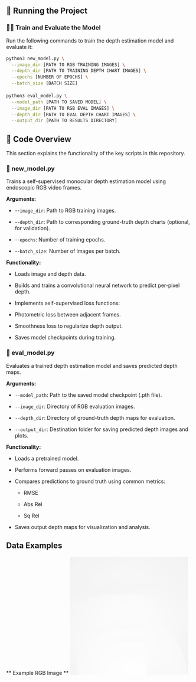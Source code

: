 ## 🚀 Running the Project

### 🏋️‍♂️ Train and Evaluate the Model

Run the following commands to train the depth estimation model and evaluate it:

```bash
python3 new_model.py \
  --image_dir [PATH TO RGB TRAINING IMAGES] \
  --depth_dir [PATH TO TRAINING DEPTH CHART IMAGES] \
  --epochs [NUMBER OF EPOCHS] \
  --batch_size [BATCH SIZE]

python3 eval_model.py \
  --model_path [PATH TO SAVED MODEL] \
  --image_dir [PATH TO RGB EVAL IMAGES] \
  --depth_dir [PATH TO EVAL DEPTH CHART IMAGES] \
  --output_dir [PATH TO RESULTS DIRECTORY]
```
## 🧠 Code Overview
This section explains the functionality of the key scripts in this repository.

### 📄 new_model.py
Trains a self-supervised monocular depth estimation model using endoscopic RGB video frames.

**Arguments:**

* --``image_dir``: Path to RGB training images.

* --``depth_dir``: Path to corresponding ground-truth depth charts (optional, for validation).

* --``epochs``: Number of training epochs.

* --``batch_size``: Number of images per batch.

**Functionality:**

* Loads image and depth data.

* Builds and trains a convolutional neural network to predict per-pixel depth.

* Implements self-supervised loss functions:

* Photometric loss between adjacent frames.

* Smoothness loss to regularize depth output.

* Saves model checkpoints during training.

### 📄 eval_model.py
Evaluates a trained depth estimation model and saves predicted depth maps.

**Arguments:**

* ``--model_path``: Path to the saved model checkpoint (.pth file).

* ``--image_dir``: Directory of RGB evaluation images.

* ``--depth_dir``: Directory of ground-truth depth maps for evaluation.

* ``--output_dir``: Destination folder for saving predicted depth images and plots.

**Functionality:**

* Loads a pretrained model.

* Performs forward passes on evaluation images.

* Compares predictions to ground truth using common metrics:

  * RMSE

  * Abs Rel

  * Sq Rel

* Saves output depth maps for visualization and analysis.

## Data Examples
** Example RGB Image **
![Alt text](data/depth_chart_example.png)

